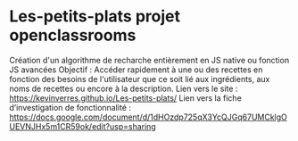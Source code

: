 # Les-petits-plats projet openclassrooms

Création d'un algorithme de recharche entièrement en JS native ou fonction JS avancées
Objectif : Accéder rapidement à une ou des recettes en fonction des besoins de l'utilisateur que ce soit lié aux ingrédients, aux noms de recettes ou encore à la description.
Lien vers le site : https://kevinverres.github.io/Les-petits-plats/
Lien vers la fiche d’investigation de fonctionnalité : https://docs.google.com/document/d/1dHOzdp725qX3YcQJGq67UMCklgOUEVNJHx5m1CR59ok/edit?usp=sharing
